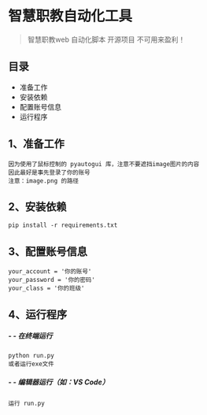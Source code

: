 # 智慧职教自动化工具
 > 智慧职教web 自动化脚本
 > 开源项目 不可用来盈利！
## 目录
 - 准备工作
 - 安装依赖 
 - 配置账号信息
 - 运行程序
##  1、准备工作

    因为使用了鼠标控制的 pyautogui 库，注意不要遮挡image图片的内容
    因此最好是事先登录了你的账号
    注意：image.png 的路径

##  2、安装依赖

    pip install -r requirements.txt

##  3、配置账号信息

	your_account = '你的账号'
	your_password = '你的密码'
	your_class = '你的班级'

##  4、运行程序
##### - - 在终端运行
	python run.py 
    或者运行exe文件
##### - - 编辑器运行（如：VS Code）
	运行 run.py 

